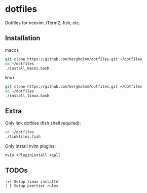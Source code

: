 # dotfiles
Dotfiles for neovim, iTerm2, fish, etc.

## Installation

macos
```bash
git clone https://github.com/bergholmm/dotfiles.git ~/dotfiles
cd ~/dotfiles
./install_macos.bash
```

linux
```bash
git clone https://github.com/bergholmm/dotfiles.git ~/dotfiles
cd ~/dotfiles
./install_linux.bash
```

## Extra

Only link dotfiles (fish shell required):
```bash
cd ~/dotfiles
./linkfiles.fish
```

Only install nvim plugins:

```bash
nvim +PluginInstall +qall
```

## TODOs
```
[x] Setup linux installer
[ ] Setup prettier rules
```
